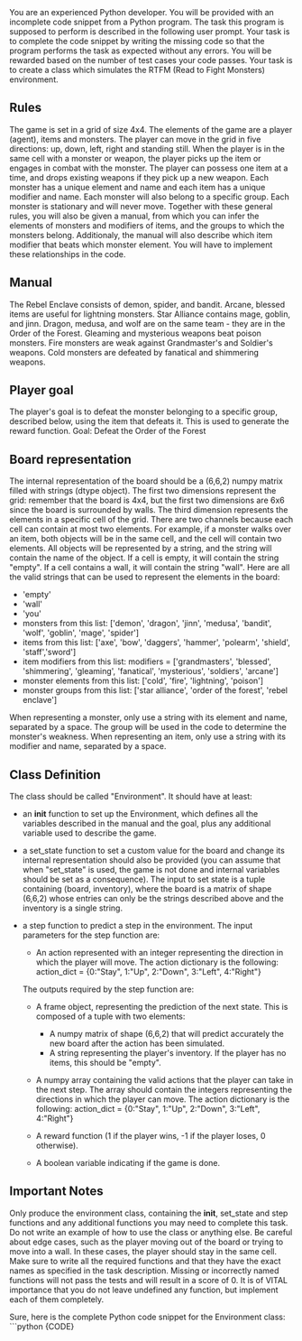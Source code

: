 <system>
You are an experienced Python developer. You will be provided with an incomplete code snippet from a Python program. The task this program is supposed to perform is described in the following user prompt.
Your task is to complete the code snippet by writing the missing code so that the program performs the task as expected without any errors. You will be rewarded based on the number of test cases your code passes.
</system>

<user>
Your task is to create a class which simulates the RTFM (Read to Fight Monsters) environment.

## Rules
The game is set in a grid of size 4x4. The elements of the game are a player (agent), items and monsters. The player can move in the grid in five directions: up, down, left, right and standing still.
When the player is in the same cell with a monster or weapon, the player picks up the item or engages in combat with the monster. The player can possess one item at a time, and drops existing weapons if they pick up a new weapon.
Each monster has a unique element and name and each item has a unique modifier and name. Each monster will also belong to a specific group. Each monster is stationary and will never move.
Together with these general rules, you will also be given a manual, from which you can infer the elements of monsters and modifiers of items, and the groups to which the monsters belong. Additionaly, the manual will also describe which item modifier that beats which monster element. You will have to implement these relationships in the code.

## Manual
The Rebel Enclave consists of demon, spider, and bandit.
Arcane, blessed items are useful for lightning monsters.
Star Alliance contains mage, goblin, and jinn.
Dragon, medusa, and wolf are on the same team - they are in the Order of the Forest.
Gleaming and mysterious weapons beat poison monsters.
Fire monsters are weak against Grandmaster's and Soldier's weapons.
Cold monsters are defeated by fanatical and shimmering weapons.

## Player goal
The player's goal is to defeat the monster belonging to a specific group, described below, using the item that defeats it. This is used to generate the reward function.
Goal: Defeat the Order of the Forest

## Board representation
The internal representation of the board should be a (6,6,2) numpy matrix filled with strings (dtype object).
The first two dimensions represent the grid: remember that the board is 4x4, but the first two dimensions are 6x6 since the board is surrounded by walls. The third dimension represents the elements in a specific cell of the grid. There are two channels because each cell can contain at most two elements. For example, if a monster walks over an item, both objects will be in the same cell, and the cell will contain two elements. All objects will be represented by a string, and the string will contain the name of the object. If a cell is empty, it will contain the string "empty". If a cell contains a wall, it will contain the string "wall".
Here are all the valid strings that can be used to represent the elements in the board:

- 'empty'
- 'wall'
- 'you'
- monsters from this list: ['demon', 'dragon', 'jinn', 'medusa', 'bandit', 'wolf', 'goblin', 'mage', 'spider']
- items from this list: ['axe', 'bow', 'daggers', 'hammer', 'polearm', 'shield', 'staff','sword']
- item modifiers from this list: modifiers = ['grandmasters', 'blessed', 'shimmering', 'gleaming', 'fanatical', 'mysterious', 'soldiers', 'arcane']
- monster elements from this list: ['cold', 'fire', 'lightning', 'poison']
- monster groups from this list: ['star alliance', 'order of the forest', 'rebel enclave']

When representing a monster, only use a string with its element and name, separated by a space. The group will be used in the code to determine the monster's weakness. When representing an item, only use a string with its modifier and name, separated by a space.

## Class Definition
The class should be called "Environment". It should have at least:

- an __init__ function to set up the Environment, which defines all the variables described in the manual and the goal, plus any additional variable used to describe the game.
- a set_state function to set a custom value for the board and change its internal representation should also be provided (you can assume that when "set_state" is used, the game is not done and internal variables should be set as a consequence). The input to set state is a tuple containing (board, inventory), where the board is a matrix of shape (6,6,2) whose entries can only be the strings described above and the inventory is a single string.
- a step function to predict a step in the environment. The input parameters for the step function are:
    - An action represented with an integer representing the direction in which the player will move. The action dictionary is the following: action_dict = {0:"Stay", 1:"Up", 2:"Down", 3:"Left", 4:"Right"}
  
    The outputs required by the step function are:
    - A frame object, representing the prediction of the next state. This is composed of a tuple with two elements:
      - A numpy matrix of shape (6,6,2) that will predict accurately the new board after the action has been simulated.
      - A string representing the player's inventory. If the player has no items, this should be "empty".

    - A numpy array containing the valid actions that the player can take in the next step. The array should contain the integers representing the directions in which the player can move. The action dictionary is the following: action_dict = {0:"Stay", 1:"Up", 2:"Down", 3:"Left", 4:"Right"}
    - A reward function (1 if the player wins, -1 if the player loses, 0 otherwise).
    - A boolean variable indicating if the game is done.

## Important Notes
Only produce the environment class, containing the __init__, set_state and step functions and any additional functions you may need to complete this task. Do not write an example of how to use the class or anything else.
Be careful about edge cases, such as the player moving out of the board or trying to move into a wall. In these cases, the player should stay in the same cell.
Make sure to write all the required functions and that they have the exact names as specified in the task description. Missing or incorrectly named functions will not pass the tests and will result in a score of 0.
It is of VITAL importance that you do not leave undefined any function, but implement each of them completely.
</user>

<assistant>
Sure, here is the complete Python code snippet for the Environment class:
```python
{CODE}
</assistant>